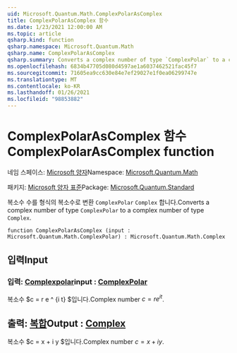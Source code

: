 ```yaml
---
uid: Microsoft.Quantum.Math.ComplexPolarAsComplex
title: ComplexPolarAsComplex 함수
ms.date: 1/23/2021 12:00:00 AM
ms.topic: article
qsharp.kind: function
qsharp.namespace: Microsoft.Quantum.Math
qsharp.name: ComplexPolarAsComplex
qsharp.summary: Converts a complex number of type `ComplexPolar` to a complex number of type `Complex`.
ms.openlocfilehash: 6834b47705d080d4597ae1a6037462521fac45f7
ms.sourcegitcommit: 71605ea9cc630e84e7ef29027e1f0ea06299747e
ms.translationtype: MT
ms.contentlocale: ko-KR
ms.lasthandoff: 01/26/2021
ms.locfileid: "98853882"
---
```

# <a name="complexpolarascomplex-function"></a><span data-ttu-id="0db39-102">ComplexPolarAsComplex 함수</span><span class="sxs-lookup"><span data-stu-id="0db39-102">ComplexPolarAsComplex function</span></span>

<span data-ttu-id="0db39-103">네임 스페이스: [Microsoft 양자](xref:Microsoft.Quantum.Math)</span><span class="sxs-lookup"><span data-stu-id="0db39-103">Namespace: [Microsoft.Quantum.Math](xref:Microsoft.Quantum.Math)</span></span>

<span data-ttu-id="0db39-104">패키지: [Microsoft 양자 표준](https://nuget.org/packages/Microsoft.Quantum.Standard)</span><span class="sxs-lookup"><span data-stu-id="0db39-104">Package: [Microsoft.Quantum.Standard](https://nuget.org/packages/Microsoft.Quantum.Standard)</span></span>


<span data-ttu-id="0db39-105">복소수 수를 형식의 복소수로 변환 `ComplexPolar` `Complex` 합니다.</span><span class="sxs-lookup"><span data-stu-id="0db39-105">Converts a complex number of type `ComplexPolar` to a complex number of type `Complex`.</span></span>

```qsharp
function ComplexPolarAsComplex (input : Microsoft.Quantum.Math.ComplexPolar) : Microsoft.Quantum.Math.Complex
```


## <a name="input"></a><span data-ttu-id="0db39-106">입력</span><span class="sxs-lookup"><span data-stu-id="0db39-106">Input</span></span>

### <a name="input--complexpolar"></a><span data-ttu-id="0db39-107">입력: [Complexpolar](xref:Microsoft.Quantum.Math.ComplexPolar)</span><span class="sxs-lookup"><span data-stu-id="0db39-107">input : [ComplexPolar](xref:Microsoft.Quantum.Math.ComplexPolar)</span></span>

<span data-ttu-id="0db39-108">복소수 $c = r e ^ {i t} $입니다.</span><span class="sxs-lookup"><span data-stu-id="0db39-108">Complex number $c = r e^{i t}$.</span></span>



## <a name="output--complex"></a><span data-ttu-id="0db39-109">출력: [복합](xref:Microsoft.Quantum.Math.Complex)</span><span class="sxs-lookup"><span data-stu-id="0db39-109">Output : [Complex](xref:Microsoft.Quantum.Math.Complex)</span></span>

<span data-ttu-id="0db39-110">복소수 $c = x + i y $입니다.</span><span class="sxs-lookup"><span data-stu-id="0db39-110">Complex number $c = x + i y$.</span></span>